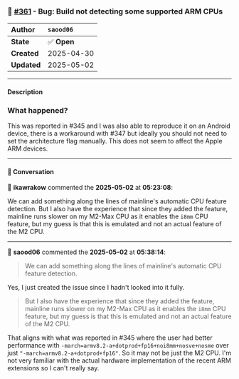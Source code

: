 ### 🐛 [#361](https://github.com/ikawrakow/ik_llama.cpp/issues/361) - Bug: Build not detecting some supported ARM CPUs

| **Author** | `saood06` |
| :--- | :--- |
| **State** | ✅ **Open** |
| **Created** | 2025-04-30 |
| **Updated** | 2025-05-02 |

---

#### Description

### What happened?

This was reported in #345 and I was also able to reproduce it on an Android device, there is a workaround with #347 but ideally you should not need to set the architecture flag manually. This does not seem to affect the Apple ARM devices.

---

#### 💬 Conversation

👤 **ikawrakow** commented the **2025-05-02** at **05:23:08**:<br>

We can add something along the lines of mainline's automatic CPU feature detection. But I also have the experience that since they added the feature, mainline runs slower on my M2-Max CPU as it enables the `i8mm` CPU feature, but my guess is that this is emulated and not an actual feature of the M2 CPU.

---

👤 **saood06** commented the **2025-05-02** at **05:38:14**:<br>

> We can add something along the lines of mainline's automatic CPU feature detection. 

Yes, I just created the issue since I hadn't looked into it fully.

>But I also have the experience that since they added the feature, mainline runs slower on my M2-Max CPU as it enables the `i8mm` CPU feature, but my guess is that this is emulated and not an actual feature of the M2 CPU.

That aligns with what was reported in #345 where the user had better performance with `-march=armv8.2-a+dotprod+fp16+noi8mm+nosve+nosme` over just `"-march=armv8.2-a+dotprod+fp16"`. So it may not be just the M2 CPU. I'm not very familiar with the actual hardware implementation of the recent ARM extensions so I can't really say.